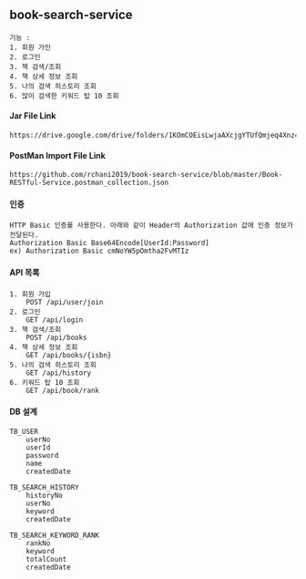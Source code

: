 ## book-search-service
	기능 :
	1. 회원 가인
	2. 로그인
	3. 책 검색/조회
	4. 책 상세 정보 조회
	5. 나의 검색 히스토리 조회
	6. 많이 검색한 키워드 탑 10 조회

#### Jar File Link
	https://drive.google.com/drive/folders/1KOmCOEisLwjaAXcjgYTUfQmjeq4Xnz41

#### PostMan Import File Link
	https://github.com/rchani2019/book-search-service/blob/master/Book-RESTful-Service.postman_collection.json

#### 인증
	HTTP Basic 인증를 사용한다. 아래와 같이 Header의 Authorization 값에 인증 정보가 전달된다.
	Authorization Basic Base64Encode[UserId:Password]
	ex) Authorization Basic cmNoYW5pOmtha2FvMTIz
	
#### API 목록
	1. 회원 가입
		POST /api/user/join
	2. 로그인
		GET /api/login
	3. 책 검색/조회
		POST /api/books
	4. 책 상세 정보 조회
		GET /api/books/{isbn}
	5. 나의 검색 히스토리 조회
		GET /api/history
	6. 키워드 탑 10 조회
		GET /api/book/rank

#### DB 설계

	TB_USER
		userNo
		userId
		password
		name
		createdDate

	TB_SEARCH_HISTORY
		historyNo
		userNo
		keyword
		createdDate

	TB_SEARCH_KEYWORD_RANK
		rankNo
		keyword
		totalCount
		createdDate
